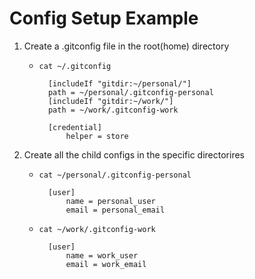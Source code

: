# Config Setup Example

1. Create a .gitconfig file in the root(home) directory 
    * `cat ~/.gitconfig`
    
            [includeIf "gitdir:~/personal/"]
            path = ~/personal/.gitconfig-personal  
            [includeIf "gitdir:~/work/"]
            path = ~/work/.gitconfig-work
            
            [credential]
                helper = store


2. Create all the child configs in the specific directorires
    * `cat ~/personal/.gitconfig-personal`

            [user] 
                name = personal_user
                email = personal_email

    * `cat ~/work/.gitconfig-work`

            [user] 
                name = work_user
                email = work_email
